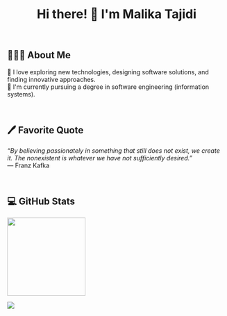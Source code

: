 <h1 align="center">Hi there! 👋 I'm Malika Tajidi </h1>

<br>

 ## 👩🏻‍💻 About Me 
👾 I love exploring new technologies, designing software solutions, and finding innovative approaches.<br>
🦾 I'm currently pursuing a degree in software engineering (information systems).<br>

<br>

## 🖊️ Favorite Quote
*“By believing passionately in something that still does not exist, we create it. The nonexistent is whatever we have not sufficiently desired.”*  
— Franz Kafka

<br>

<h2 align="left"> 💻 GitHub Stats</h2>
<p align="left">
<a href="https://github.com/MalikaTajidi">
  <img height="180em" src="https://github-readme-stats-eight-theta.vercel.app/api?username=MalikaTajidi&show_icons=true&theme=dark&include_all_commits=true&count_private=true&title_color=FFFFFF&custom_title=Malika%20Tajidi's%20GitHub%20Stats"/>
</a>
</p>

![](https://hit.yhype.me/github/profile?user_id=158828995)
